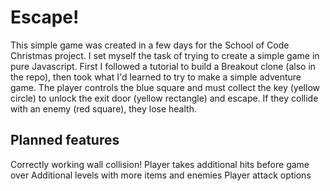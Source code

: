 # Escape!

This simple game was created in a few days for the School of Code Christmas project. I set myself the task of trying to create a simple game in pure Javascript. First I followed a tutorial to build a Breakout clone (also in the repo), then took what I'd learned to try to make a simple adventure game. The player controls the blue square and must collect the key (yellow circle) to unlock the exit door (yellow rectangle) and escape. If they collide with an enemy (red square), they lose health.

## Planned features
Correctly working wall collision!
Player takes additional hits before game over
Additional levels with more items and enemies
Player attack options
